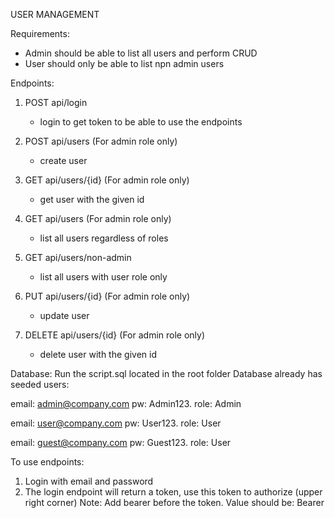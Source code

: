 USER MANAGEMENT

Requirements:
- Admin should be able to list all users and perform CRUD
- User should only be able to list npn admin users


Endpoints:
1. POST api/login
    - login to get token to be able to use the endpoints

2. POST api/users (For admin role only)
    - create user

3. GET api/users/{id} (For admin role only)
    - get user with the given id

4. GET api/users (For admin role only)
    - list all users regardless of roles

5. GET api/users/non-admin
    - list all users with user role only

4. PUT api/users/{id} (For admin role only)
    - update user

5. DELETE api/users/{id} (For admin role only)
    - delete user with the given id

Database:
Run the script.sql located in the root folder
Database already has seeded users:

email: admin@company.com pw: Admin123. role: Admin

email: user@company.com pw: User123. role: User

email: guest@company.com pw: Guest123. role: User

To use endpoints:
1. Login with email and password
2. The login endpoint will return a token, use this token to authorize (upper right corner)
   Note: Add bearer before the token. Value should be: Bearer <token>




